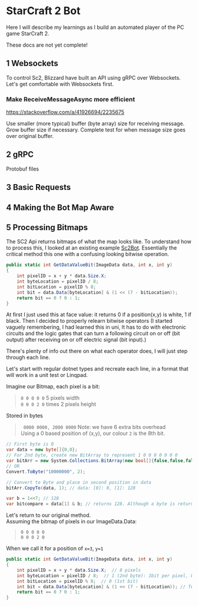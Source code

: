 # StarCraft 2 Bot
Here I will describe my learnings as I build an automated player of the PC game StarCraft 2.

These docs are not yet complete!

## 1 Websockets
To control Sc2, Blizzard have built an API using gRPC over Websockets. Let's get comfortable with Websockets first.

### Make ReceiveMessageAsync more efficient
https://stackoverflow.com/a/41926694/2235675

Use smaller (more typical) buffer (byte array) size for receiving message.
Grow buffer size if necessary.
Complete test for when message size goes over original buffer.

## 2 gRPC
Protobuf files

## 3 Basic Requests

## 4 Making the Bot Map Aware

## 5 Processing Bitmaps
The SC2 Api returns bitmaps of what the map looks like. To understand how to process this, I looked at an existing example [Sc2Bot](http://safd). Essentially the critical method this one with a confusing looking bitwise operation.

```csharp
public static int GetDataValueBit(ImageData data, int x, int y)
{
    int pixelID = x + y * data.Size.X;
    int byteLocation = pixelID / 8;
    int bitLocation = pixelID % 8;
    int bit = data.Data[byteLocation] & (1 << (7 - bitLocation));
    return bit == 0 ? 0 : 1;
}
```
At first I just used this at face value: it returns 0 if a position(x,y) is white, 1 if black.
Then I decided to properly relearn bitwise operators (I started vaguely remembering, I had learned this in uni, It has to do with electronic circuits and the logic gates that can turn a following circuit on or off (bit output) after receiving on or off electric signal (bit input).)

There's plenty of info out there on what each operator does, I will just step through each line.

Let's start with regular dotnet types and recreate each line, in a format that will work in a unit test or Linqpad.

Imagine our Bitmap, each pixel is a bit:
>`0 0 0 0 0` 5 pixels width  
`0 0 0 2 0`  times 2 pixels height  

Stored in bytes
>` 0000 0000, 2000 0000` Note: we have 6 extra bits overhead  
Using a 0 based position of (x,y), our colour `2` is the 8th bit.

```csharp
// First byte is 0
var data = new byte[]{0,0};
// For 2nd byte, create new BitArray to represent 1 0 0 0 0 0 0 0
var bitArr = new System.Collections.BitArray(new bool[]{false,false,false,false,false,false,false,true});
// OR
Convert.ToByte("10000000", 2);

// Convert to Byte and place in second position in data
bitArr.CopyTo(data, 1); // data: [0]: 0, [1]: 128

var b = 1<<7; // 128
var bitcompare = data[1] & b; // returns 128. Although a byte is returned, Bitwise AND compares a single bit. So it is comparing the first bit of each byte and as they match it returns the number representation of the full byte of that single bit. 1 1 1 1 1 1 1 1 & 1 0 0 0 0 0 0 0 also returns 128
```

Let's return to our original method.  
Assuming the bitmap of pixels in our ImageData.Data:
>`0 0 0 0 0`  
`0 0 0 2 0`

When we call it for a position of `x=3`, `y=1`
```csharp
public static int GetDataValueBit(ImageData data, int x, int y)
{
    int pixelID = x + y * data.Size.X;  // 8 pixels
    int byteLocation = pixelID / 8;  // 1 (2nd byte): 1bit per pixel, 8bits per byte
    int bitLocation = pixelID % 8;  // 0 (1st bit)
    int bit = data.Data[byteLocation] & (1 << (7 - bitLocation)); // Test binary rep of byte(128=1 0 0 0 0 0 0 0) is same as binary rep of (1 left shift 7 bits to get to first bit 1 0 0 0 0 0 0 0, which = 1)
    return bit == 0 ? 0 : 1;
}